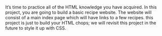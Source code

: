 It’s time to practice all of the HTML knowledge you have acquired. In this project, you are going to build a basic recipe website.
The website will consist of a main index page which will have links to a few recipes.
this project is just to build your HTML chops; we will revisit this project in the future to style it up with CSS.